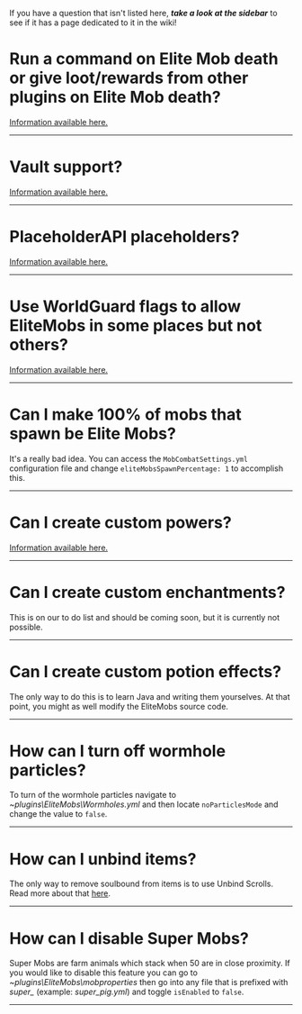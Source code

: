 If you have a question that isn't listed here, ***take a look at the sidebar*** to see if it has a page dedicated to it in the wiki!

# Run a command on Elite Mob death or give loot/rewards from other plugins on Elite Mob death?

[Information available here.]($language$/elitemobs/creating_bosses.md%ondeathcommands)

***

# Vault support?

[Information available here.]($language$/elitemobs/vault.md)

***

# PlaceholderAPI placeholders?

[Information available here.]($language$/elitemobs/placeholders.md)

***

# Use WorldGuard flags to allow EliteMobs in some places but not others?

[Information available here.]($language$/elitemobs/worldguard_flags.md)

***

# Can I make 100% of mobs that spawn be Elite Mobs?

It's a really bad idea. You can access the `MobCombatSettings.yml` configuration file and change `eliteMobsSpawnPercentage: 1` to accomplish this.

***


# Can I create custom powers?

[Information available here.]($language$/elitemobs/creating_powers.md)

***

# Can I create custom enchantments?

This is on our to do list and should be coming soon, but it is currently not possible.

***

# Can I create custom potion effects?

The only way to do this is to learn Java and writing them yourselves. At that point, you might as well modify the EliteMobs source code.

***

# How can I turn off wormhole particles?

To turn of the wormhole particles navigate to *~plugins\EliteMobs\Wormholes.yml* and then locate `noParticlesMode` and change the value to `false`.

***

# How can I unbind items?

The only way to remove soulbound from items is to use Unbind Scrolls. Read more about that [here]($language$/elitemobs/soulbind.md).

***

# How can I disable Super Mobs?

Super Mobs are farm animals which stack when 50 are in close proximity. If you would like to disable this feature you can go to *~plugins\EliteMobs\mobproperties* then go into any file that is prefixed with *super_* (example: *super_pig.yml*) and toggle `isEnabled` to `false`.

***